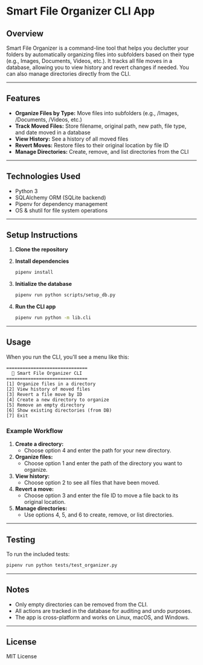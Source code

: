 # Smart File Organizer CLI App

## Overview

Smart File Organizer is a command-line tool that helps you declutter your folders by automatically organizing files into subfolders based on their type (e.g., Images, Documents, Videos, etc.). It tracks all file moves in a database, allowing you to view history and revert changes if needed. You can also manage directories directly from the CLI.

---

## Features

- **Organize Files by Type:** Move files into subfolders (e.g., /Images, /Documents, /Videos, etc.)
- **Track Moved Files:** Store filename, original path, new path, file type, and date moved in a database
- **View History:** See a history of all moved files
- **Revert Moves:** Restore files to their original location by file ID
- **Manage Directories:** Create, remove, and list directories from the CLI

---

## Technologies Used

- Python 3
- SQLAlchemy ORM (SQLite backend)
- Pipenv for dependency management
- OS & shutil for file system operations

---

## Setup Instructions

1. **Clone the repository**

2. **Install dependencies**

   ```bash
   pipenv install
   ```

3. **Initialize the database**

   ```bash
   pipenv run python scripts/setup_db.py
   ```

4. **Run the CLI app**

   ```bash
   pipenv run python -m lib.cli
   ```

---

## Usage

When you run the CLI, you'll see a menu like this:

```
==============================
  📁 Smart File Organizer CLI  
==============================
[1] Organize files in a directory
[2] View history of moved files
[3] Revert a file move by ID
[4] Create a new directory to organize
[5] Remove an empty directory
[6] Show existing directories (from DB)
[7] Exit
```

### Example Workflow

1. **Create a directory:**
   - Choose option 4 and enter the path for your new directory.
2. **Organize files:**
   - Choose option 1 and enter the path of the directory you want to organize.
3. **View history:**
   - Choose option 2 to see all files that have been moved.
4. **Revert a move:**
   - Choose option 3 and enter the file ID to move a file back to its original location.
5. **Manage directories:**
   - Use options 4, 5, and 6 to create, remove, or list directories.

---

## Testing

To run the included tests:

```bash
pipenv run python tests/test_organizer.py
```

---

## Notes

- Only empty directories can be removed from the CLI.
- All actions are tracked in the database for auditing and undo purposes.
- The app is cross-platform and works on Linux, macOS, and Windows.

---

## License

MIT License